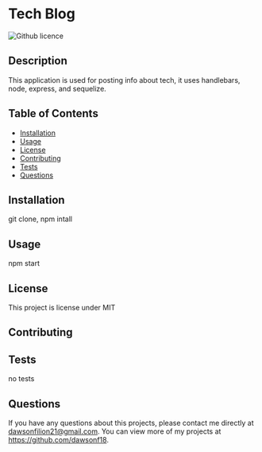 # Tech Blog
  ![Github licence](http://img.shields.io/badge/license-MIT-blue.svg)
  
  ## Description 
  This application is used for posting info about tech, it uses handlebars, node, express, and sequelize.
  ## Table of Contents
  * [Installation](#installation)
  * [Usage](#usage)
  * [License](#license)
  * [Contributing](#contributing)
  * [Tests](#tests)
  * [Questions](#questions)
  
  ## Installation 
  git clone, npm intall
  ## Usage 
  npm start 
  ## License 
  This project is license under MIT
  ## Contributing 
  
  ## Tests
  no tests
  ## Questions
  If you have any questions about this projects, please contact me directly at dawsonfilion21@gmail.com. You can view more of my projects at https://github.com/dawsonf18.
